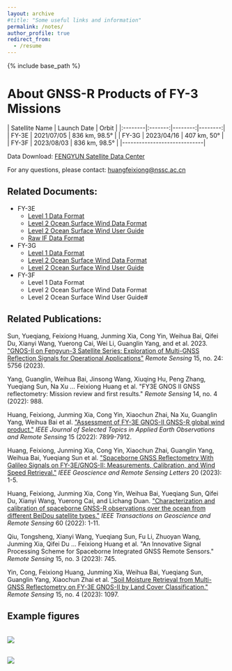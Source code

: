 ```yaml
---
layout: archive
#title: "Some useful links and information"
permalink: /notes/
author_profile: true
redirect_from:
  - /resume
---
```


{% include base_path %}

About GNSS-R Products of FY-3 Missions
======

| Satellite Name | Launch Date | Orbit | 
|:--------|:-------:|--------:|--------:|
| FY-3E   | 2021/07/05   | 836 km, 98.5°  | 
| FY-3G   | 2023/04/16   | 407 km, 50°    | 
| FY-3F   | 2023/08/03   | 836 km, 98.5°  | 
|-----------------------------|

Data Download: [FENGYUN Satellite Data Center](http://data.nsmc.org.cn/portalsite/default.aspx?currentculture=en-US)

For any questions, please contact: huangfeixiong@nssc.ac.cn

## Related Documents:
* FY-3E
  * [Level 1 Data Format](https://huang712.github.io/files/FY-3E/L1数据产品特性卡_FY-3E全球导航卫星掩星探测仪-II型（GNSS反射）V0.9.5_20220419.pdf)
  * [Level 2 Ocean Surface Wind Data Format](https://huang712.github.io/files/FY-3E/FY-3E_GNOS海面风速L2产品数据特性卡-20221108.pdf)
  * [Level 2 Ocean Surface Wind User Guide](https://huang712.github.io/files/FY-3E/风云三号E星产品使用说明文档_GNOS-II海面风速产品20230315.pdf)
  * [Raw IF Data Format](https://huang712.github.io/files/FY-3E/GNOS-II原始采样数据说明.pdf)
* FY-3G
  * [Level 1 Data Format](https://huang712.github.io/files/FY-3G/L1数据产品特性卡_FY-3G全球导航卫星掩星探测仪-II型（GNSS反射）v1.0_20230710.pdf)
  * [Level 2 Ocean Surface Wind Data Format](https://huang712.github.io/files/FY-3G/FY-3G_GNOS-II海面风速产品数据特性卡-20231010.pdf)
  * [Level 2 Ocean Surface Wind User Guide](https://huang712.github.io/files/FY-3G/风云三号G星产品使用说明文档_GNOS-II海面风速产品20231226.pdf)
* FY-3F
  * Level 1 Data Format
  * Level 2 Ocean Surface Wind Data Format
  * Level 2 Ocean Surface Wind User Guide#

## Related Publications:
Sun, Yueqiang, Feixiong Huang, Junming Xia, Cong Yin, Weihua Bai, Qifei Du, Xianyi Wang, Yuerong Cai, Wei Li, Guanglin Yang, and et al. 2023. ["GNOS-II on Fengyun-3 Satellite Series: Exploration of Multi-GNSS Reflection Signals for Operational Applications"](https://www.mdpi.com/2072-4292/15/24/5756) *Remote Sensing* 15, no. 24: 5756 (2023).

Yang, Guanglin, Weihua Bai, Jinsong Wang, Xiuqing Hu, Peng Zhang, Yueqiang Sun, Na Xu … Feixiong Huang et al. "FY3E GNOS II GNSS reflectometry: Mission review and first results." *Remote Sensing* 14, no. 4 (2022): 988.

Huang, Feixiong, Junming Xia, Cong Yin, Xiaochun Zhai, Na Xu, Guanglin Yang, Weihua Bai et al. ["Assessment of FY-3E GNOS-II GNSS-R global wind product."](https://ieeexplore.ieee.org/document/9882299) *IEEE Journal of Selected Topics in Applied Earth Observations and Remote Sensing* 15 (2022): 7899-7912.

Huang, Feixiong, Junming Xia, Cong Yin, Xiaochun Zhai, Guanglin Yang, Weihua Bai, Yueqiang Sun et al. ["Spaceborne GNSS Reflectometry With Galileo Signals on FY-3E/GNOS-II: Measurements, Calibration, and Wind Speed Retrieval."](http://ieeexplore.ieee.org/document/10034740) *IEEE Geoscience and Remote Sensing Letters* 20 (2023): 1-5.

Huang, Feixiong, Junming Xia, Cong Yin, Weihua Bai, Yueqiang Sun, Qifei Du, Xianyi Wang, Yuerong Cai, and Lichang Duan. ["Characterization and calibration of spaceborne GNSS-R observations over the ocean from different BeiDou satellite types."](https://ieeexplore.ieee.org/document/9963956) *IEEE Transactions on Geoscience and Remote Sensing* 60 (2022): 1-11.

Qiu, Tongsheng, Xianyi Wang, Yueqiang Sun, Fu Li, Zhuoyan Wang, Junming Xia, Qifei Du … Feixiong Huang et al. "An Innovative Signal Processing Scheme for Spaceborne Integrated GNSS Remote Sensors." *Remote Sensing* 15, no. 3 (2023): 745.

Yin, Cong, Feixiong Huang, Junming Xia, Weihua Bai, Yueqiang Sun, Guanglin Yang, Xiaochun Zhai et al. ["Soil Moisture Retrieval from Multi-GNSS Reflectometry on FY-3E GNOS-II by Land Cover Classification."](https://www.mdpi.com/2072-4292/15/4/1097) *Remote Sensing* 15, no. 4 (2023): 1097.

## Example figures

<br/><img src='https://huang712.github.io/files/月合成.jpg'>

<br/><img src='https://huang712.github.io/files/fy-3.gif'>